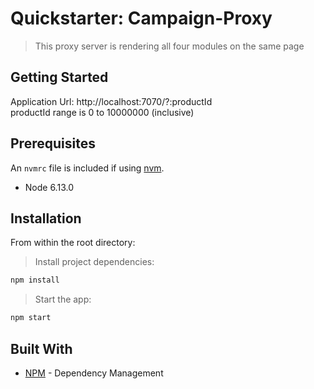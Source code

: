 # Quickstarter: Campaign-Proxy

> This proxy server is rendering all four modules on the same page 

## Getting Started

Application Url: http://localhost:7070/?:productId
<br>
productId range is 0 to 10000000 (inclusive) 

## Prerequisites

An `nvmrc` file is included if using [nvm](https://github.com/creationix/nvm).

- Node 6.13.0

## Installation

From within the root directory:

> Install project dependencies:

```sh
npm install
```

> Start the app:

```sh
npm start
```

## Built With

* [NPM](https://www.npmjs.com/) - Dependency Management

